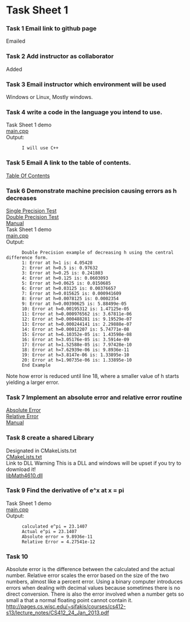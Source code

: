 # Task Sheet 1 
### Task 1 Email link to github page 
Emailed
### Task 2 Add instructor as collaborator
Added
### Task 3 Email instructor which environment will be used
Windows or Linux, Mostly windows.
### Task 4 write a code in the language you intend to use.
Task Sheet 1 demo  
[main.cpp](https://gftbs.github.io/src/main.cpp)  
Output:  

          I will use C++  
### Task 5 Email A link to the table of contents.
[Table Of Contents](https://gftbs.github.io/Homework/hw_toc)  

### Task 6 Demonstrate machine precision causing errors as h decreases
[Single Precision Test](https://gftbs.github.io/Software_Manual/procedures/singlePrecision)    
[Double Precision Test](https://gftbs.github.io/Software_Manual/procedures/doublePrecision)  
[Manual](https://gftbs.github.io/Software_Manual/toc)  
Task Sheet 1 demo  
[main.cpp](https://gftbs.github.io/src/main.cpp)  
Output:  

          Double Precision example of decreasing h using the central difference form.
          1: Error at h=1 is: 4.05428
          2: Error at h=0.5 is: 0.97632
          3: Error at h=0.25 is: 0.241803
          4: Error at h=0.125 is: 0.0603093
          5: Error at h=0.0625 is: 0.0150685
          6: Error at h=0.03125 is: 0.00376657
          7: Error at h=0.015625 is: 0.000941609
          8: Error at h=0.0078125 is: 0.0002354
          9: Error at h=0.00390625 is: 5.88499e-05
          10: Error at h=0.00195312 is: 1.47125e-05
          11: Error at h=0.000976562 is: 3.67811e-06
          12: Error at h=0.000488281 is: 9.19529e-07
          13: Error at h=0.000244141 is: 2.29888e-07
          14: Error at h=0.00012207 is: 5.74771e-08
          15: Error at h=6.10352e-05 is: 1.43598e-08
          16: Error at h=3.05176e-05 is: 3.5914e-09
          17: Error at h=1.52588e-05 is: 7.97428e-10
          18: Error at h=7.62939e-06 is: 9.8936e-11
          19: Error at h=3.8147e-06 is: 1.33895e-10
          20: Error at h=1.90735e-06 is: 1.33895e-10
          End Example

Note how error is reduced until line 18, where a smaller value of h starts yielding a larger error.  

### Task 7 Implement an absolute error and relative error routine
[Absolute Error](https://gftbs.github.io/Software_Manual/procedures/absoluteError)    
[Relative Error](https://gftbs.github.io/Software_Manual/procedures/relError)    
[Manual](https://gftbs.github.io/Software_Manual/toc)   

### Task 8 create a shared Library  
Designated in CMakeLists.txt  
[CMakeLists.txt](https://gftbs.github.io/src/CMakeLists.txt)  
Link to DLL Warning This is a DLL and windows will be upset if you try to download it!  
[libMath4610.dll](https://gftbs.github.io/src/cmake-build-debug/libmath4610.dll)

### Task 9 Find the derivative of e^x at x = pi
Task Sheet 1 demo  
[main.cpp](https://gftbs.github.io/src/main.cpp)  
Output:

          calculated e^pi = 23.1407
          Actual e^pi = 23.1407
          Absolute error = 9.8936e-11
          Relative Error = 4.27541e-12

### Task 10
Absolute error is the difference between the calculated and the actual number. Relative error scales the error based on the size of the two numbers, almost like a percent error. Using a binary computer introduces errors when dealing with decimal values because sometimes there is no direct conversion. There is also the error involved when a number gets so small a that a normal floating point cannot contain it.    
http://pages.cs.wisc.edu/~sifakis/courses/cs412-s13/lecture_notes/CS412_24_Jan_2013.pdf
